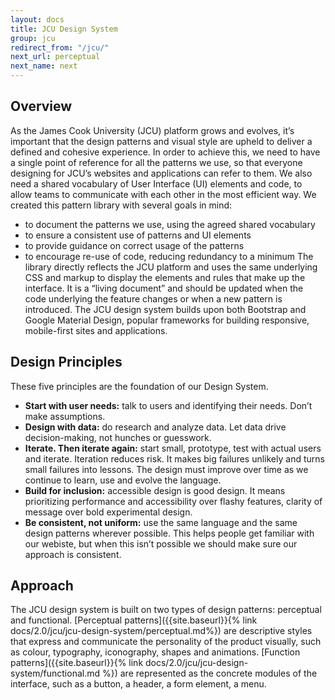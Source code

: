 ```yaml
---
layout: docs
title: JCU Design System
group: jcu
redirect_from: "/jcu/"
next_url: perceptual
next_name: next
---
```


## Overview
As the James Cook University (JCU) platform grows and evolves, it’s important that the design patterns and visual style are upheld to deliver a defined and cohesive experience.
In order to achieve this, we need to have a single point of reference for all the patterns we use, so that everyone designing for JCU’s websites and applications can refer to them. We also need a shared vocabulary of User Interface (UI) elements and code, to allow teams to communicate with each other in the most efficient way.
We created this pattern library with several goals in mind:
* to document the patterns we use, using the agreed shared vocabulary
* to ensure a consistent use of patterns and UI elements
* to provide guidance on correct usage of the patterns
* to encourage re-use of code, reducing redundancy to a minimum
The library directly reflects the JCU platform and uses the same underlying CSS and markup to display the elements and rules that make up the interface. It is a “living document” and should be updated when the code underlying the feature changes or when a new pattern is introduced.
The JCU design system builds upon both Bootstrap and Google Material Design, popular frameworks for building responsive, mobile-first sites and applications.


## Design Principles
These five principles are the foundation of our Design System.
* **Start with user needs:** talk to users and identifying their needs. Don’t make assumptions.
* **Design with data:** do research and analyze data. Let data drive decision-making, not hunches or guesswork.
* **Iterate. Then iterate again:** start small, prototype, test with actual users and iterate. Iteration reduces risk. It makes big failures unlikely and turns small failures into lessons. The design must improve over time as we continue to learn, use and evolve the language.
* **Build for inclusion:** accessible design is good design. It means prioritizing performance and accessibility over flashy features, clarity of message over bold experimental design.
* **Be consistent, not uniform:** use the same language and the same design patterns wherever possible. This helps people get familiar with our webiste, but when this isn’t possible we should make sure our approach is consistent. 


## Approach
The JCU design system is built on two types of design patterns: perceptual and functional. [Perceptual patterns]({{site.baseurl}}{% link docs/2.0/jcu/jcu-design-system/perceptual.md%}) are descriptive styles that express and communicate the personality of the product visually, such as colour, typography, iconography, shapes and animations. [Function patterns]({{site.baseurl}}{% link docs/2.0/jcu/jcu-design-system/functional.md %})  are represented as the concrete modules of the interface, such as a button, a header, a form element, a menu. 






